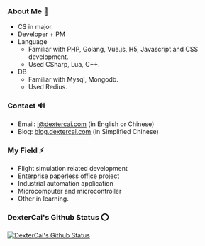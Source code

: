 ### About Me 👋
- CS in major.
- Developer + PM
- Language
  - Familiar with PHP, Golang, Vue.js, H5, Javascript and CSS development.
  - Used CSharp, Lua, C++.
- DB
  - Familiar with Mysql, Mongodb.
  - Used Redius.

### Contact 🔊
- Email: i@dextercai.com (in English or Chinese)
- Blog: [blog.dextercai.com](http://blog.dextercai.com) (in Simplified Chinese)

### My Field ⚡
- Flight simulation related development
- Enterprise paperless office project
- Industrial automation application
- Microcomputer and microcontroller
- Other in learning.

### DexterCai's Github Status ⭕
[![DexterCai's Github Status](https://github-readme-stats.vercel.app/api?username=dextercai)](https://github.com/dextercai)
